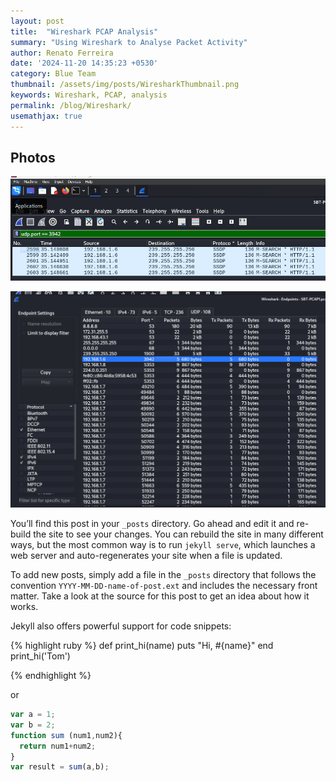 ```yaml
---
layout: post
title:  "Wireshark PCAP Analysis"
summary: "Using Wireshark to Analyse Packet Activity"
author: Renato Ferreira
date: '2024-11-20 14:35:23 +0530'
category: Blue Team
thumbnail: /assets/img/posts/WiresharkThumbnail.png
keywords: Wireshark, PCAP, analysis
permalink: /blog/Wireshark/
usemathjax: true
---
```


## Photos 

![img-description](/assets/img/posts/WiresharkIMG1.png)

![img-description](/assets/img/posts/WiresharkIMG2.png)

You’ll find this post in your `_posts` directory. Go ahead and edit it and re-build the site to see your changes. You can rebuild the site in many different ways, but the most common way is to run `jekyll serve`, which launches a web server and auto-regenerates your site when a file is updated.

To add new posts, simply add a file in the `_posts` directory that follows the convention `YYYY-MM-DD-name-of-post.ext` and includes the necessary front matter. Take a look at the source for this post to get an idea about how it works.

Jekyll also offers powerful support for code snippets:

{% highlight ruby %}
def print_hi(name)
  puts "Hi, #{name}"
end
print_hi('Tom')

{% endhighlight %}

or

```javascript
var a = 1;
var b = 2;
function sum (num1,num2){
  return num1+num2;
}
var result = sum(a,b);
```



[def]: /assets/img/posts/WiresharkIMG2.png
[def]: /assets/img/posts/WiresharkIMG1.png